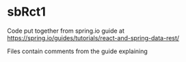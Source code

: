 # sbRct1

Code put together from spring.io guide at
https://spring.io/guides/tutorials/react-and-spring-data-rest/

Files contain comments from the guide explaining




